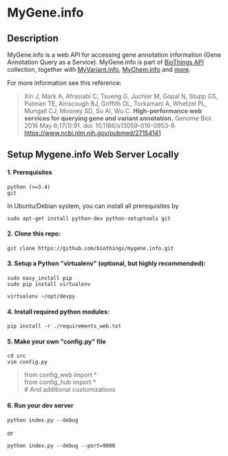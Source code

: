 # MyGene.info

## Description
MyGene.info is a web API for accessing gene annotation information (Gene Annotation Query as a Service).  MyGene.info is part of [BioThings API](http://biothings.io) collection, together with [MyVariant.info](https://myvariant.info), [MyChem.info](https://mychem.info) and [more](https://biothings.io/).

For more information see this reference:

> Xin J, Mark A, Afrasiabi C, Tsueng G, Juchler M, Gopal N, Stupp GS, Putman TE, Ainscough BJ, Griffith OL, Torkamani A, Whetzel PL, Mungall CJ, Mooney SD, Su AI, Wu C.
> **High-performance web services for querying gene and variant annotation.**
> Genome Biol. 2016 May 6;17(1):91. doi: 10.1186/s13059-016-0953-9.
> https://www.ncbi.nlm.nih.gov/pubmed/27154141

## Setup Mygene.info Web Server Locally ##


#### 1. Prerequisites

    python (>=3.4)
    git 

   In Ubuntu/Debian system, you can install all prerequisites by


    sudo apt-get install python-dev python-setuptools git 



#### 2. Clone this repo:


    git clone https://github.com/biothings/mygene.info.git


#### 3. Setup a Python "virtualenv" (optional, but highly recommended):


    sudo easy_install pip
    sudo pip install virtualenv

    virtualenv ~/opt/devpy


#### 4. Install required python modules:


    pip install -r ./requirements_web.txt


#### 5. Make your own "config.py" file


    cd src
    vim config.py
    
   >from config_web import *  
   >from config_hub import *  
   >&#35; And additional customizations


#### 6. Run your dev server


    python index.py --debug


or

    python index.py --debug --port=9000

